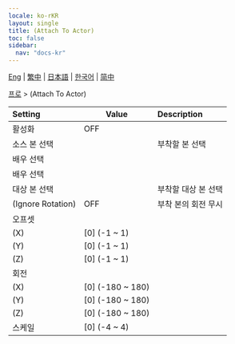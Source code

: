 ```yaml
---
locale: ko-rKR
layout: single
title: (Attach To Actor)
toc: false
sidebar:
  nav: "docs-kr"
---
```

[Eng](/dancexr/menu/2025.4/actor/attach_to_actor) | [繁中](/tw/dancexr/menu/2025.4/actor/attach_to_actor) | [日本語](/jp/dancexr/menu/2025.4/actor/attach_to_actor) | [한국어](/kr/dancexr/menu/2025.4/actor/attach_to_actor) | [简中](/zh/dancexr/menu/2025.4/actor/attach_to_actor)

[프로](../menu#프로) > (Attach To Actor)



| Setting | Value | Description |
| :--- | --- | :--- |
| 활성화 | OFF | 
| 소스 본 선택 || 부착할 본 선택
| 배우 선택 || 
| 배우 선택 |  |  |
| 대상 본 선택 || 부착할 대상 본 선택
| (Ignore Rotation) | OFF | 부착 본의 회전 무시
| 오프셋 || 
| (X) | [0] (-1 ~ 1) | 
| (Y) | [0] (-1 ~ 1) | 
| (Z) | [0] (-1 ~ 1) | 
| 회전 || 
| (X) | [0] (-180 ~ 180) | 
| (Y) | [0] (-180 ~ 180) | 
| (Z) | [0] (-180 ~ 180) | 
| 스케일 | [0] (-4 ~ 4) | 
